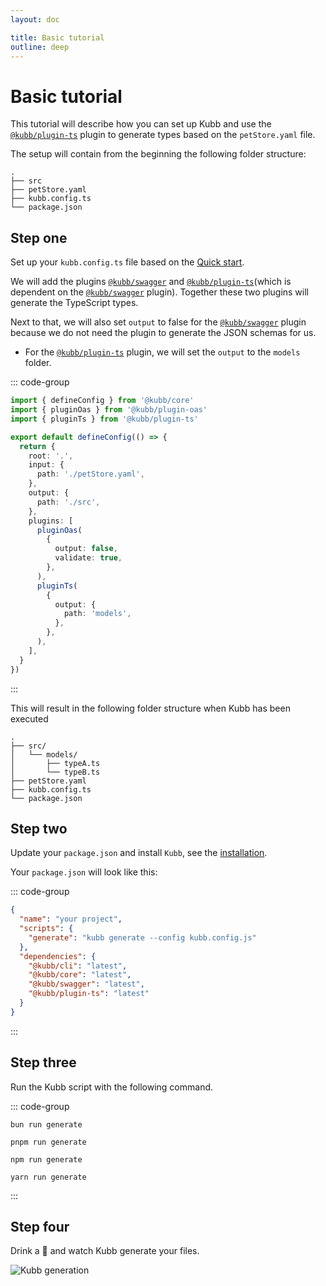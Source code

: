 ```yaml
---
layout: doc

title: Basic tutorial
outline: deep
---
```


# Basic tutorial

This tutorial will describe how you can set up Kubb and use the [`@kubb/plugin-ts`](/plugins/plugin-ts/) plugin to generate types based on the `petStore.yaml` file.

The setup will contain from the beginning the following folder structure:

```
.
├── src
├── petStore.yaml
├── kubb.config.ts
└── package.json
```

## Step one

Set up your `kubb.config.ts` file based on the [Quick start](/guide/quick-start).

We will add the plugins [`@kubb/swagger`](/plugins/swagger) and [`@kubb/plugin-ts`](/plugins/plugin-ts)(which is dependent on the [`@kubb/swagger`](/plugins/swagger) plugin). Together these two plugins will generate the TypeScript types.

Next to that, we will also set `output` to false for the [`@kubb/swagger`](/plugins/swagger) plugin because we do not need the plugin to generate the JSON schemas for us.

- For the [`@kubb/plugin-ts`](/plugins/plugin-ts/) plugin, we will set the `output` to the `models` folder.

::: code-group

```typescript [kubb.config.ts]
import { defineConfig } from '@kubb/core'
import { pluginOas } from '@kubb/plugin-oas'
import { pluginTs } from '@kubb/plugin-ts'

export default defineConfig(() => {
  return {
    root: '.',
    input: {
      path: './petStore.yaml',
    },
    output: {
      path: './src',
    },
    plugins: [
      pluginOas(
        {
          output: false,
          validate: true,
        },
      ),
      pluginTs(
        {
          output: {
            path: 'models',
          },
        },
      ),
    ],
  }
})
```

:::

This will result in the following folder structure when Kubb has been executed

```
.
├── src/
│   └── models/
│       ├── typeA.ts
│       └── typeB.ts
├── petStore.yaml
├── kubb.config.ts
└── package.json
```

## Step two

Update your `package.json` and install `Kubb`, see the [installation](/guide/installation).

Your `package.json` will look like this:

::: code-group

```json [package.json]
{
  "name": "your project",
  "scripts": {
    "generate": "kubb generate --config kubb.config.js"
  },
  "dependencies": {
    "@kubb/cli": "latest",
    "@kubb/core": "latest",
    "@kubb/swagger": "latest",
    "@kubb/plugin-ts": "latest"
  }
}
```

:::

## Step three

Run the Kubb script with the following command.

::: code-group

```shell [bun <img src="/feature/bun.svg"/>]
bun run generate
```

```shell [pnpm <img src="/feature/pnpm.svg"/>]
pnpm run generate
```

```shell [npm <img src="/feature/npm.svg"/>]
npm run generate
```

```shell [yarn <img src="/feature/yarn.svg"/>]
yarn run generate
```

:::

## Step four

Drink a 🍺 and watch Kubb generate your files.

<img src="/kubb-generate.gif" style="{ display: 'inline' }" alt="Kubb generation" />
